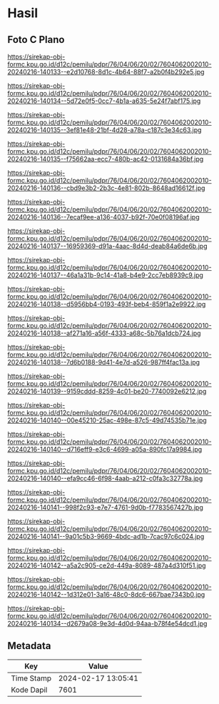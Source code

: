 # Hasil

## Foto C Plano

https://sirekap-obj-formc.kpu.go.id/d12c/pemilu/pdpr/76/04/06/20/02/7604062002010-20240216-140133--e2d10768-8d1c-4b64-88f7-a2b0f4b292e5.jpg

https://sirekap-obj-formc.kpu.go.id/d12c/pemilu/pdpr/76/04/06/20/02/7604062002010-20240216-140134--5d72e0f5-0cc7-4b1a-a635-5e24f7abf175.jpg

https://sirekap-obj-formc.kpu.go.id/d12c/pemilu/pdpr/76/04/06/20/02/7604062002010-20240216-140135--3ef81e48-21bf-4d28-a78a-c187c3e34c63.jpg

https://sirekap-obj-formc.kpu.go.id/d12c/pemilu/pdpr/76/04/06/20/02/7604062002010-20240216-140135--f75662aa-ecc7-480b-ac42-0131684a36bf.jpg

https://sirekap-obj-formc.kpu.go.id/d12c/pemilu/pdpr/76/04/06/20/02/7604062002010-20240216-140136--cbd9e3b2-2b3c-4e81-802b-8648ad16612f.jpg

https://sirekap-obj-formc.kpu.go.id/d12c/pemilu/pdpr/76/04/06/20/02/7604062002010-20240216-140136--7ecaf9ee-a136-4037-b92f-70e0f08196af.jpg

https://sirekap-obj-formc.kpu.go.id/d12c/pemilu/pdpr/76/04/06/20/02/7604062002010-20240216-140137--16959369-d91a-4aac-8d4d-deab84a6de6b.jpg

https://sirekap-obj-formc.kpu.go.id/d12c/pemilu/pdpr/76/04/06/20/02/7604062002010-20240216-140137--46a1a31b-9c14-41a8-b4e9-2cc7eb8939c9.jpg

https://sirekap-obj-formc.kpu.go.id/d12c/pemilu/pdpr/76/04/06/20/02/7604062002010-20240216-140138--d5956bb4-0193-493f-beb4-859f1a2e9922.jpg

https://sirekap-obj-formc.kpu.go.id/d12c/pemilu/pdpr/76/04/06/20/02/7604062002010-20240216-140138--af271a16-a56f-4333-a68c-5b76a1dcb724.jpg

https://sirekap-obj-formc.kpu.go.id/d12c/pemilu/pdpr/76/04/06/20/02/7604062002010-20240216-140138--7d6b0188-9d41-4e7d-a526-987ff4fac13a.jpg

https://sirekap-obj-formc.kpu.go.id/d12c/pemilu/pdpr/76/04/06/20/02/7604062002010-20240216-140139--9159cddd-8259-4c01-be20-7740092e6212.jpg

https://sirekap-obj-formc.kpu.go.id/d12c/pemilu/pdpr/76/04/06/20/02/7604062002010-20240216-140140--00e45210-25ac-498e-87c5-49d74535b71e.jpg

https://sirekap-obj-formc.kpu.go.id/d12c/pemilu/pdpr/76/04/06/20/02/7604062002010-20240216-140140--d716eff9-e3c6-4699-a05a-890fc17a9984.jpg

https://sirekap-obj-formc.kpu.go.id/d12c/pemilu/pdpr/76/04/06/20/02/7604062002010-20240216-140140--efa9cc46-6f98-4aab-a212-c0fa3c32778a.jpg

https://sirekap-obj-formc.kpu.go.id/d12c/pemilu/pdpr/76/04/06/20/02/7604062002010-20240216-140141--998f2c93-e7e7-4761-9d0b-f7783567427b.jpg

https://sirekap-obj-formc.kpu.go.id/d12c/pemilu/pdpr/76/04/06/20/02/7604062002010-20240216-140141--9a01c5b3-9669-4bdc-ad1b-7cac97c6c024.jpg

https://sirekap-obj-formc.kpu.go.id/d12c/pemilu/pdpr/76/04/06/20/02/7604062002010-20240216-140142--a5a2c905-ce2d-449a-8089-487a4d310f51.jpg

https://sirekap-obj-formc.kpu.go.id/d12c/pemilu/pdpr/76/04/06/20/02/7604062002010-20240216-140142--1d312e01-3a16-48c0-8dc6-667bae7343b0.jpg

https://sirekap-obj-formc.kpu.go.id/d12c/pemilu/pdpr/76/04/06/20/02/7604062002010-20240216-140134--d2679a08-9e3d-4d0d-94aa-b78f4e54dcd1.jpg


## Metadata

| Key        | Value               |
| ---------- | ------------------- |
| Time Stamp | 2024-02-17 13:05:41 |
| Kode Dapil | 7601                |



